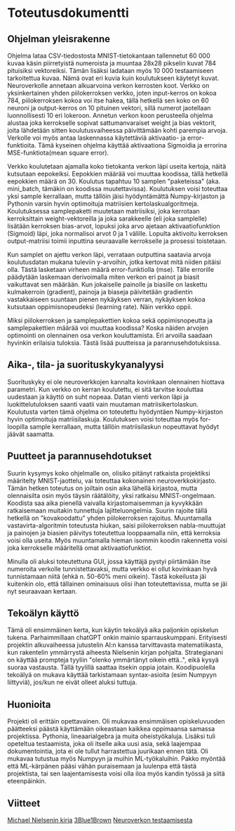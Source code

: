 # Toteutusdokumentti

## Ohjelman yleisrakenne
Ohjelma lataa CSV-tiedostosta MNIST-tietokantaan tallennetut 60 000 kuvaa käsin piirretyistä numeroista ja muuntaa 28x28 pikselin kuvat 784 pituisiksi vektoreiksi.
Tämän lisäksi ladataan myös 10 000 testaamiseen tarkoitettua kuvaa. Nämä ovat eri kuvia kuin koulutukseen käytetyt kuvat.
Neuroverkolle annetaan alkuarvoina verkon kerrosten koot. Verkko on yksinkertainen yhden piilokerroksen verkko, joten input-kerros on kokoa 784, piilokerroksen kokoa voi itse hakea, tällä hetkellä sen koko on 60 neuroni ja output-kerros on 10 pituinen vektori, sillä numerot jaotellaan luonnollisesti 10 eri lokeroon. Annetun verkon koon perusteella ohjelma alustaa joka kerrokselle sopivat sattumanvaraiset weight ja bias vektorit, joita lähdetään sitten koulutusvaiheessa päivittämään kohti parempia arvoja. Verkolle voi myös antaa laskennassa käytettäviä aktivaatio- ja error-funktioita. Tämä kyseinen ohjelma käyttää aktivaationa Sigmoidia ja errorina MSE-funktiota(mean square error).

Verkko koulutetaan ajamalla koko tietokanta verkon läpi useita kertoja, näitä kutsutaan eepokeiksi. Eepokkien määrää voi muuttaa koodissa, tällä hetkellä eepokkien määrä on 30. Koulutus tapahtuu 10 samplen "paketeissa" (aka. mini_batch, tämäkin on koodissa muutettavissa). Koulutuksen voisi toteuttaa yksi sample kerrallaan, mutta tällöin jäisi hyödyntämättä Numpy-kirjaston ja Pythonin varsin hyvin optimoituja matriisien kertolaskualgoritmeja. Koulutuksessa samplepaketti muutetaan matriisiksi, joka kerrotaan kerroksittain weight-vektoreilla ja joka sarakkeelle (eli joka samplelle) lisätään kerroksen bias-arvot, lopuksi joka arvo ajetaan aktivaatiofunktion (Sigmoid) läpi, joka normalisoi arvot 0 ja 1 välille. Lopulta aktivoitu kerroksen output-matriisi toimii inputtina seuraavalle kerrokselle ja prosessi toistetaan.

Kun samplet on ajettu verkon läpi, verrataan outputtina saatavia arvoja koulutusdatan mukana tuleviin y-arvoihin, jotka kertovat mitä niiden pitäisi olla. Tästä lasketaan virheen määrä error-funktiolla (mse). Tälle errorille päädytään laskemaan derivoimalla miten verkon eri painot ja biasit vaikuttavat sen määrään. Kun jokaiselle painolle ja biasille on laskettu kulmakerroin (gradient), painoja ja biaseja päivitetään gradientin vastakkaiseen suuntaan pienen nykäyksen verran, nykäyksen kokoa kutsutaan oppimisnopeudeksi (learning rate). Näin verkko oppii.

Miksi piilokerroksen ja samplepakettien kokoa sekä oppimisnopeutta ja samplepakettien määrää voi muuttaa koodissa? Koska näiden arvojen optimointi on olennainen osa verkon kouluttamista. Eri arvoilla saadaan hyvinkin erilaisia tuloksia. Tästä lisää puutteissa ja parannusehdotuksissa.

## Aika-, tila- ja suorituskykyanalyysi
Suorituskyky ei ole neuroverkkojen kannalta kovinkaan olennainen hiottava parametri. Kun verkko on kerran koulutettu, ei sitä tarvitse kouluttaa uudestaan ja käyttö on suht nopeaa. Datan vienti verkon läpi ja luokittelutuloksen saanti vaatii vain muutaman matriisikertolaskun. Koulutusta varten tämä ohjelma on toteutettu hyödyntäen Numpy-kirjaston hyvin optimoituja matriisilaskuja. Koulutuksen voisi toteuttaa myös for-loopilla sample kerrallaan, mutta tällöin matriisilaskun nopeuttavat hyödyt jäävät saamatta.

## Puutteet ja parannusehdotukset
Suurin kysymys koko ohjelmalle on, olisiko pitänyt ratkaista projektiksi määritelty MNIST-jaottelu, vai toteuttaa kokonainen neuroverkkokirjasto. Tämän hetken toteutus on joiltain osin aika lähellä kirjastoa, mutta olennaisilta osin myös täysin räätälöity, yksi ratkaisu MNIST-ongelmaan. Koodista saa aika pienellä vaivalla kirjastomaisemman ja kyvykkään ratkaisemaan muitakin tunnettuja lajitteluongelmia. Suurin rajoite tällä hetkellä on "kovakoodattu" yhden piilokerroksen rajoitus. Muuntamalla vastavirta-algoritmin toteutusta hiukan, saisi piilokerroksen nabla-muuttujat ja painojen ja biasien päivitys toteutettua looppaamalla niin, että kerroksia voisi olla useita. Myös muuntamalla hieman isommin koodin rakennetta voisi joka kerrokselle määritellä omat aktivaatiofunktiot.

Minulla oli aluksi toteutettuna GUI, jossa käyttäjä pystyi piirtämään itse numeroita verkolle tunnistettavaksi, mutta verkko ei ollut kovinkaan hyvä tunnistamaan niitä (ehkä n. 50-60% meni oikein). Tästä kokeilusta jäi kuitenkin olo, että tällainen ominaisuus olisi ihan toteutettavissa, mutta se jäi nyt seuraavaan kertaan.


## Tekoälyn käyttö
Tämä oli ensimmäinen kerta, kun käytin tekoälyä aika paljonkin opiskelun tukena. Parhaimmillaan chatGPT onkin mainio sparrauskumppani. Erityisesti projektin alkuvaiheessa jutustelin AI:n kanssa tarvittavasta matematiikasta, kun rakentelin ymmärrystä aiheesta Nielsenin kirjan pohjalta. Strategianani on käyttää prompteja tyyliin "olenko ymmärtänyt oikein että..", eikä kysyä suoraa vastausta. Tällä tyylillä saattaa itsekin oppia jotain. Koodipuolella tekoälyä on mukava käyttää tarkistamaan syntax-asioita (esim Numpyyn liittyviä), jos/kun ne eivät olleet aluksi tuttuja.

## Huonioita
Projekti oli erittäin opettavainen. Oli mukavaa ensimmäisen opiskeluvuoden päätteeksi päästä käyttämään oikeastaan kaikkea oppimaansa samassa projektissa. Pythonia, lineaarialgebra ja muita oheistyökaluja. Lisäksi tuli opeteltua testaamista, joka oli itselle aika uusi asia, sekä laajempaa dokumentointia, jota ei ole tullut harrastettua juurikaan ennen tätä. Oli mukavaa tutustua myös Numpyyn ja muihin ML-työkaluihin. Pakko myöntää että ML-kärpänen pääsi vähän puraisemaan ja luulenpa että tästä projektista, tai sen laajentamisesta voisi olla iloa myös kandin työssä ja siitä eteenpäinkin.

## Viitteet
[Michael Nielsenin kirja](http://neuralnetworksanddeeplearning.com/chap1.html)
[3Blue1Brown](https://www.youtube.com/watch?v=aircAruvnKk&list=PLZHQObOWTQDNU6R1_67000Dx_ZCJB-3pi)
[Neuroverkon testaamisesta](https://www.sebastianbjorkqvist.com/blog/writing-automated-tests-for-neural-networks/)




